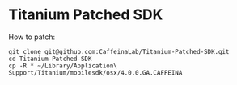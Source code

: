 # Titanium Patched SDK

How to patch:

```
git clone git@github.com:CaffeinaLab/Titanium-Patched-SDK.git
cd Titanium-Patched-SDK
cp -R * ~/Library/Application\ Support/Titanium/mobilesdk/osx/4.0.0.GA.CAFFEINA
```